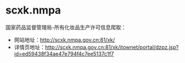 # scxk.nmpa
国家药品监督管理局-所有化妆品生产许可信息爬取：

- 网站地址：http://scxk.nmpa.gov.cn:81/xk/
- 详情页地址：http://scxk.nmpa.gov.cn:81/xk/itownet/portal/dzpz.jsp?id=ed59438f34ae47e794f4c7ee5137c1f7


